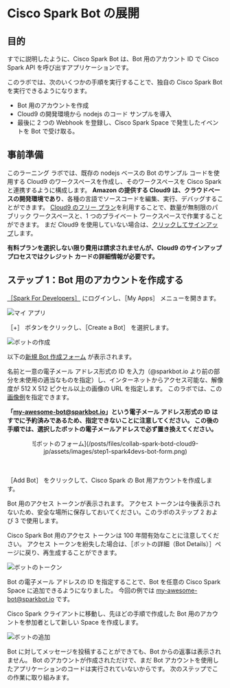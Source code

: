 # Cisco Spark Bot の展開


## 目的

すでに説明したように、Cisco Spark Bot は、Bot 用のアカウント ID で Cisco Spark API を呼び出すアプリケーションです。

このラボでは、次のいくつかの手順を実行することで、独自の Cisco Spark Bot を実行できるようになります。
- Bot 用のアカウントを作成
- Cloud9 の開発環境から nodejs のコード サンプルを導入
- 最後に 2 つの Webhook を登録し、Cisco Spark Space で発生したイベントを Bot で受け取る。


## 事前準備

このラーニング ラボでは、既存の nodejs ベースの Bot のサンプル コードを使用する Cloud9 のワークスペースを作成し、そのワークスペースを Cisco Spark と連携するように構成します。
**Amazon の提供する Cloud9 は、クラウドベースの開発環境であり**、各種の言語でソースコードを編集、実行、デバッグすることができます。
[Cloud9 のフリー プラン](https://docs.c9.io/docs/picking-a-plan)を利用することで、数量が無制限のパブリック ワークスペースと、1 つのプライベート ワークスペースで作業することができます。
まだ Cloud9 を使用していない場合は、[クリックしてサインアップ](https://c9.io)します。

__有料プランを選択しない限り費用は請求されませんが、Cloud9 のサインアップ プロセスではクレジット カードの詳細情報が必要です。__


## ステップ 1：Bot 用のアカウントを作成する

[［Spark For Developers］](https://developer.ciscospark.com) にログインし、［My Apps］ メニューを開きます。

![マイ アプリ](/posts/files/collab-spark-botd-cloud9-jp/assets/images/step1-spark4devs-myapps.png)
<br/>

［+］ ボタンをクリックし、［Create a Bot］ を選択します。

![ボットの作成](/posts/files/collab-spark-botd-cloud9-jp/assets/images/step1-spark4devs-create-a-bot.png)
<br/>

以下の[新規 Bot 作成フォーム](https://developer.ciscospark.com/add-bot.html) が表示されます。

名前と一意の電子メール アドレス形式の ID を入力（@sparkbot.io より前の部分を未使用の適当なものを指定）し、インターネットからアクセス可能な、解像度が 512 X 512 ピクセル以上の画像の URL を指定します。
このラボでは、この[画像例](http://bit.ly/SparkBot-512x512)を指定できます。

__「my-awesome-bot@sparkbot.io」という電子メール アドレス形式の ID はすでに予約済みであるため、指定できないことに注意してください。
この後の手順では、選択したボットの電子メールアドレスで必ず置き換えてください。__

<div align="center">![ボットのフォーム](/posts/files/collab-spark-botd-cloud9-jp/assets/images/step1-spark4devs-bot-form.png)</div><br/><br/>


［Add Bot］ をクリックして、Cisco Spark の Bot 用アカウントを作成します。

Bot 用のアクセス トークンが表示されます。
アクセス トークンは今後表示されないため、安全な場所に保存しておいてください。このラボのステップ 2 および 3 で使用します。

Cisco Spark Bot 用のアクセス トークンは 100 年間有効なことに注意してください。
アクセス トークンを紛失した場合は、［ボットの詳細（Bot Details）］ページに戻り、再生成することができます。


![ボットのトークン](/posts/files/collab-spark-botd-cloud9-jp/assets/images/step1-spark4devs-bot-token.png)
<br/>

Bot の電子メール アドレスの ID を指定することで、Bot を任意の Cisco Spark Space に追加できるようになりました。
今回の例では my-awesome-bot@sparkbot.io です。

Cisco Spark クライアントに移動し、先ほどの手順で作成した Bot 用のアカウントを参加者として新しい Space を作成します。

![ボットの追加](/posts/files/collab-spark-botd-cloud9-jp/assets/images/step1-ciscospark-add-bot.png)
<br/>

Bot に対してメッセージを投稿することができても、Bot からの返事は表示されません。
Bot のアカウントが作成されただけで、まだ Bot アカウントを使用したアプリケーションのコードは実行されていないからです。
次のステップでこの作業に取り組みます。
